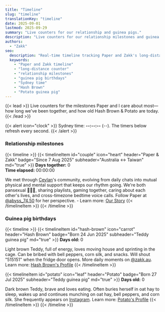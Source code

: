 ```yaml
---
title: "Timeline"
slug: "timeline"
translationKey: "timeline"
date: 2025-09-01
lastmod: 2025-09-29
summary: "Live counters for our relationship and guinea pigs."
description: "Live counters for our relationship milestones and guinea pig birthdays, synced to Sydney time."
authors:
  - "Zakk"
seo:
  description: "Real-time timeline tracking Paper and Zakk's long-distance milestones plus Hash Brown and Potato's guinea pig birthdays, updated to Sydney time."
  keywords:
    - "Paper and Zakk timeline"
    - "long-distance counter"
    - "relationship milestones"
    - "guinea pig birthdays"
    - "Sydney time"
    - "Hash Brown"
    - "Potato guinea pig"
---
```


{{< lead >}}
Live counters for the milestones Paper and I care about most—how long we've been together, and how old Hash Brown & Potato are today.
{{< /lead >}}

{{< alert icon="clock" >}}
Sydney time: **<span data-sydney-now>--:--:--</span>** (<span data-sydney-zone>--</span>). The timers below refresh every second.
{{< /alert >}}

### Relationship milestones
{{< timeline >}}
{{< timelineItem id="couple" icon="heart" header="Paper & Zakk" badge="Since 7 Aug 2025" subheader="Australia ↔ Taiwan" md="true" >}}
**Days together:** <span class="counter-days" data-counter-origin="2025-08-07T11:38:00+10:00" data-counter-format="days">0</span>  
**Time elapsed:** <span class="counter-time" data-counter-origin="2025-08-07T11:38:00+10:00" data-counter-format="time">00:00:00</span>

We met through [Ceylan](https://www.youtube.com/@xilanceylan)'s community, evolving from daily chats into mutual physical and mental support that keeps our rhythm going. We're both pansexual 🩷💛🩵, sharing playlists, gaming together, caring about each other's lives, and cross-timezone bedtime voice calls. Follow Paper at [@abyss_74.50](https://www.instagram.com/abyss_74.50/) for her perspective. - 
Learn more: [Our Story](/about/#relationship)
{{< /timelineItem >}}
{{< /timeline >}}

### Guinea pig birthdays
{{< timeline >}}
{{< timelineItem id="hash-brown" icon="carrot" header="Hash Brown" badge="Born 24 Jun 2025" subheader="Teddy guinea pig" md="true" >}}
**Days old:** <span class="counter-days" data-counter-origin="2025-06-24T00:00:00+10:00" data-counter-format="days">0</span>

Light brown Teddy, full of energy, loves moving house and sprinting in the cage. Can be bribed with bell peppers, corn silk, and snacks. Will shout "515151" when the fridge door opens. More daily moments on [@zakk.au](https://www.instagram.com/zakk.au/).
Learn more: [Hash Brown's Profile](/about/#hash-brown)
{{< /timelineItem >}}

{{< timelineItem id="potato" icon="leaf" header="Potato" badge="Born 27 Jul 2025" subheader="Teddy guinea pig" md="true" >}}
**Days old:** <span class="counter-days" data-counter-origin="2025-07-27T00:00:00+10:00" data-counter-format="days">0</span>

Dark brown Teddy, brave and loves eating. Often buries herself in oat hay to sleep, wakes up and continues munching on oat hay, bell peppers, and corn silk. She frequently appears on [Instagram](https://www.instagram.com/zakk.au/).
Learn more: [Potato's Profile](/about/#potato)
{{< /timelineItem >}}
{{< /timeline >}}

